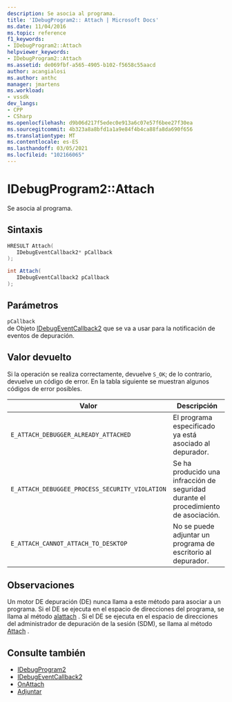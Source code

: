 ```yaml
---
description: Se asocia al programa.
title: 'IDebugProgram2:: Attach | Microsoft Docs'
ms.date: 11/04/2016
ms.topic: reference
f1_keywords:
- IDebugProgram2::Attach
helpviewer_keywords:
- IDebugProgram2::Attach
ms.assetid: de069fbf-a565-4905-b102-f5658c55aacd
author: acangialosi
ms.author: anthc
manager: jmartens
ms.workload:
- vssdk
dev_langs:
- CPP
- CSharp
ms.openlocfilehash: d9b06d217f5edec0e913a6c07e57f6bee27f30ea
ms.sourcegitcommit: 4b323a8a8bfd1a1a9e84f4b4ca88fa8da690f656
ms.translationtype: MT
ms.contentlocale: es-ES
ms.lasthandoff: 03/05/2021
ms.locfileid: "102166065"
---
```

# <a name="idebugprogram2attach"></a>IDebugProgram2::Attach
Se asocia al programa.

## <a name="syntax"></a>Sintaxis

```cpp
HRESULT Attach( 
   IDebugEventCallback2* pCallback
);
```

```csharp
int Attach( 
   IDebugEventCallback2 pCallback
);
```

## <a name="parameters"></a>Parámetros
`pCallback`\
de Objeto [IDebugEventCallback2](../../../extensibility/debugger/reference/idebugeventcallback2.md) que se va a usar para la notificación de eventos de depuración.

## <a name="return-value"></a>Valor devuelto
 Si la operación se realiza correctamente, devuelve `S_OK`; de lo contrario, devuelve un código de error. En la tabla siguiente se muestran algunos códigos de error posibles.

|Valor|Descripción|
|-----------|-----------------|
|`E_ATTACH_DEBUGGER_ALREADY_ATTACHED`|El programa especificado ya está asociado al depurador.|
|`E_ATTACH_DEBUGGEE_PROCESS_SECURITY_VIOLATION`|Se ha producido una infracción de seguridad durante el procedimiento de asociación.|
|`E_ATTACH_CANNOT_ATTACH_TO_DESKTOP`|No se puede adjuntar un programa de escritorio al depurador.|

## <a name="remarks"></a>Observaciones
 Un motor DE depuración (DE) nunca llama a este método para asociar a un programa. Si el DE se ejecuta en el espacio de direcciones del programa, se llama al método [alattach](../../../extensibility/debugger/reference/idebugprogramnodeattach2-onattach.md) . Si el DE se ejecuta en el espacio de direcciones del administrador de depuración de la sesión (SDM), se llama al método [Attach](../../../extensibility/debugger/reference/idebugengine2-attach.md) .

## <a name="see-also"></a>Consulte también
- [IDebugProgram2](../../../extensibility/debugger/reference/idebugprogram2.md)
- [IDebugEventCallback2](../../../extensibility/debugger/reference/idebugeventcallback2.md)
- [OnAttach](../../../extensibility/debugger/reference/idebugprogramnodeattach2-onattach.md)
- [Adjuntar](../../../extensibility/debugger/reference/idebugengine2-attach.md)
